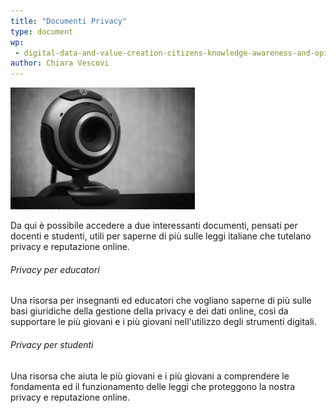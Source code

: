 ```yaml
---
title: "Documenti Privacy"
type: document
wp:
 - digital-data-and-value-creation-citizens-knowledge-awareness-and-opinions
author: Chiara Vescovi
---
```


<script context="module">
  import DownloadButton from '$lib/DownloadButton.svelte';
  export { DownloadButton };
</script>

![{title}](./image.png)

Da qui è possibile accedere a due interessanti documenti, pensati per docenti e studenti, utili per saperne di più sulle leggi italiane che tutelano privacy e reputazione online.

###### Privacy per educatori
Una risorsa per insegnanti ed educatori che vogliano saperne di più sulle basi giuridiche della gestione della privacy e dei dati online, così da supportare le più giovani e i più giovani nell'utilizzo degli strumenti digitali.
<DownloadButton link="/Privacy_per_educatori.pdf" text="scarica"></DownloadButton>

###### Privacy per studenti
Una risorsa che aiuta le più giovani e i più giovani a comprendere le fondamenta ed il funzionamento delle leggi che proteggono la nostra privacy e reputazione online.
<DownloadButton link="/Privacy_per_studenti.pdf" text="scarica"></DownloadButton>
